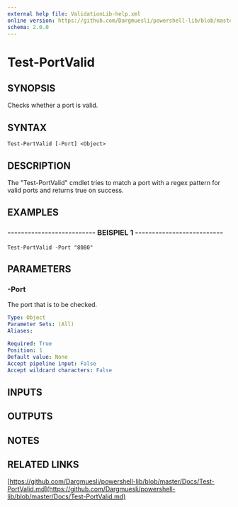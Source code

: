 ```yaml
---
external help file: ValidationLib-help.xml
online version: https://github.com/Dargmuesli/powershell-lib/blob/master/Docs/Test-PortValid.md
schema: 2.0.0
---
```


# Test-PortValid

## SYNOPSIS
Checks whether a port is valid.

## SYNTAX

```
Test-PortValid [-Port] <Object>
```

## DESCRIPTION
The "Test-PortValid" cmdlet tries to match a port with a regex pattern for valid ports and returns true on success.

## EXAMPLES

### -------------------------- BEISPIEL 1 --------------------------
```
Test-PortValid -Port "8080"
```

## PARAMETERS

### -Port
The port that is to be checked.

```yaml
Type: Object
Parameter Sets: (All)
Aliases: 

Required: True
Position: 1
Default value: None
Accept pipeline input: False
Accept wildcard characters: False
```

## INPUTS

## OUTPUTS

## NOTES

## RELATED LINKS

[https://github.com/Dargmuesli/powershell-lib/blob/master/Docs/Test-PortValid.md](https://github.com/Dargmuesli/powershell-lib/blob/master/Docs/Test-PortValid.md)

